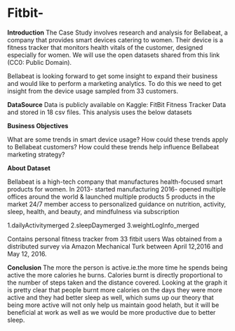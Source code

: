 # Fitbit-


**Introduction**
The Case Study involves research and analysis for Bellabeat, a company that provides smart devices catering to women. Their device is a fitness tracker that monitors health vitals of the customer, designed especially for women. We will use the open datasets shared from this link (CC0: Public Domain).

Bellabeat is looking forward to get some insight to expand their business and would like to perform a marketing analytics. To do this we need to get insight from the device usage sampled from 33 customers.

**DataSource**
Data is publicly available on Kaggle: FitBit Fitness Tracker Data and stored in 18 csv files. This analysis uses the below datasets

**Business Objectives**

What are some trends in smart device usage?
How could these trends apply to Bellabeat customers?
How could these trends help influence Bellabeat marketing strategy?


**About Dataset**

Bellabeat is a high-tech company that manufactures health-focused smart products for women.
In 2013- started manufacturing
2016- opened multiple offices around the world & launched multiple products
5 products in the market
24/7 member access to personalized guidance on nutrition, activity, sleep, health, and beauty, and mindfulness via subscription

1.dailyActivitymerged 
2.sleepDaymerged
3.weightLogInfo_merged

Contains personal fitness tracker from 33 fitbit users
Was obtained from a distributed survey via Amazon Mechanical Turk between April 12,2016 and May 12, 2016.

**Conclusion**
The more the person is active.ie.the more time he spends being active the more calories he burns. Calories burnt is directly proportional to the number of steps taken and the distance covered. Looking at the graph it is pretty clear that people burnt more calories on the days they were more active and they had better sleep as well, which sums up our theory that being more active will not only help us maintain good helath, but it will be beneficial at work as well as we would be more productive due to better sleep.
